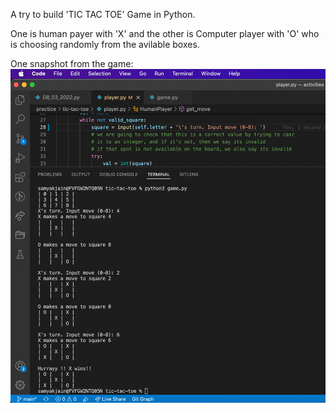 A try to build 'TIC TAC TOE' Game in Python. 

One is human payer with 'X' and the other is Computer player with 'O' who is choosing randomly from the avilable boxes.

One snapshot from the game:
![SNAPSHOT_GAME:](snapshot.png)